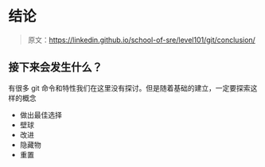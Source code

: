 # 结论

> 原文：<https://linkedin.github.io/school-of-sre/level101/git/conclusion/>

## 接下来会发生什么？

有很多 git 命令和特性我们在这里没有探讨。但是随着基础的建立，一定要探索这样的概念

*   做出最佳选择
*   壁球
*   改进
*   隐藏物
*   重置